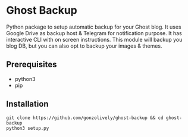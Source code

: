 # Ghost Backup

Python package to setup automatic backup for your Ghost blog. It uses Google Drive as backup host & Telegram for notification purpose. It has interactive CLI with on screen instructions. This module will backup you blog DB, but you can also opt to backup your images & themes.

## Prerequisites
* python3
* pip

## Installation
```
git clone https://github.com/gonzolively/ghost-backup && cd ghost-backup
python3 setup.py
```
